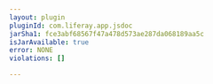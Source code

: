 ```yaml
---
layout: plugin
pluginId: com.liferay.app.jsdoc
jarSha1: fce3abf68567f47a478d573ae287da068189aa5c
isJarAvailable: true
error: NONE
violations: []

---
```

